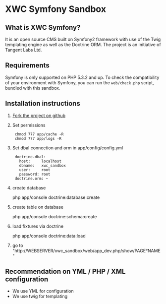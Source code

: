 # XWC Symfony Sandbox
## What is XWC Symfony?

It is an open source CMS built on Symfony2 framework with use of the Twig 
templating engine as well as the Doctrine ORM. The project is an initiative 
of Tangent Labs Ltd.


## Requirements

Symfony is only supported on PHP 5.3.2 and up. To check the compatibility of
your environment with Symfony, you can run the `web/check.php` script, bundled
with this sandbox.


## Installation instructions

1. [Fork the project on github](http://help.github.com/forking/)
2. Set permissions

		chmod 777 app/cache -R
		chmod 777 app/logs -R
3. Set dbal connection and orm in app/config/config.yml

		doctrine.dbal:
          host:     localhost
          dbname:   xwc_sandbox
          user:     root
          password: root
        doctrine.orm: ~
4. create database

    php app/console doctrine:database:create
5. create table on database

    php app/console doctrine:schema:create
6. load fixtures via doctrine
   
     php app/console doctrine:data:load 
7. go to "http://WEBSERVER/xwc_sandbox/web/app_dev.php/show/PAGE°NAME"

## Recommendation on YML / PHP / XML configuration

* We use YML for configuration
* We use twig for templating

